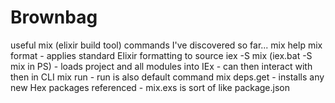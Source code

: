 # Brownbag

useful mix (elixir build tool) commands I've discovered so far...
mix help
mix format - applies standard Elixir formatting to source
iex -S mix (iex.bat -S mix in PS) - loads project and all modules into IEx - can then interact with then in CLI
mix run - run is also default command
mix deps.get - installs any new Hex packages referenced - mix.exs is sort of like package.json


